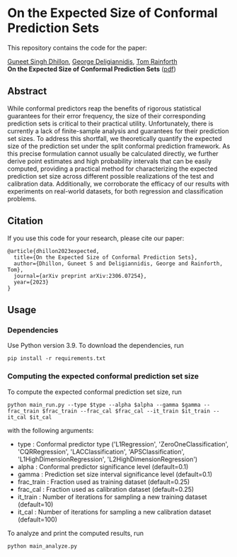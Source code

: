 # On the Expected Size of Conformal Prediction Sets

This repository contains the code for the paper:

[Guneet Singh Dhillon](https://guneet-dhillon.github.io/), [George Deligiannidis](https://www.stats.ox.ac.uk/~deligian/), [Tom Rainforth](https://www.robots.ox.ac.uk/~twgr/)  
**On the Expected Size of Conformal Prediction Sets** ([pdf](https://arxiv.org/pdf/2306.07254.pdf))

## Abstract

While conformal predictors reap the benefits of rigorous statistical guarantees for their error frequency, the size of their corresponding prediction sets is critical to their practical utility. Unfortunately, there is currently a lack of finite-sample analysis and guarantees for their prediction set sizes. To address this shortfall, we theoretically quantify the expected size of the prediction set under the split conformal prediction framework. As this precise formulation cannot usually be calculated directly, we further derive point estimates and high probability intervals that can be easily computed, providing a practical method for characterizing the expected prediction set size across different possible realizations of the test and calibration data. Additionally, we corroborate the efficacy of our results with experiments on real-world datasets, for both regression and classification problems.

## Citation

If you use this code for your research, please cite our paper:
```
@article{dhillon2023expected,
  title={On the Expected Size of Conformal Prediction Sets},
  author={Dhillon, Guneet S and Deligiannidis, George and Rainforth, Tom},
  journal={arXiv preprint arXiv:2306.07254},
  year={2023}
}
```

## Usage

### Dependencies

Use Python version 3.9. To download the dependencies, run
```
pip install -r requirements.txt
```

### Computing the expected conformal prediction set size

To compute the expected conformal prediction set size, run
```
python main_run.py --type $type --alpha $alpha --gamma $gamma --frac_train $frac_train --frac_cal $frac_cal --it_train $it_train --it_cal $it_cal
```
with the following arguments:
- type          : Conformal predictor type ('L1Regression', 'ZeroOneClassification', 'CQRRegression', 'LACClassification', 'APSClassification', 'L1HighDimensionRegression', 'L2HighDimensionRegression')
- alpha         : Conformal predictor significance level (default=0.1)
- gamma         : Prediction set size interval significance level (default=0.1)
- frac_train    : Fraction used as training dataset (default=0.25)
- frac_cal      : Fraction used as calibration dataset (default=0.25)
- it_train      : Number of iterations for sampling a new training dataset (default=10)
- it_cal        : Number of iterations for sampling a new calibration dataset (default=100)

To analyze and print the computed results, run
```
python main_analyze.py
```
